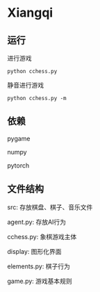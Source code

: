 # Xiangqi

## 运行

进行游戏

`python cchess.py`

静音进行游戏

`python cchess.py -m`

## 依赖

pygame

numpy

pytorch

## 文件结构

src: 存放棋盘、棋子、音乐文件

agent.py: 存放AI行为

cchess.py: 象棋游戏主体

display: 图形化界面

elements.py: 棋子行为

game.py: 游戏基本规则